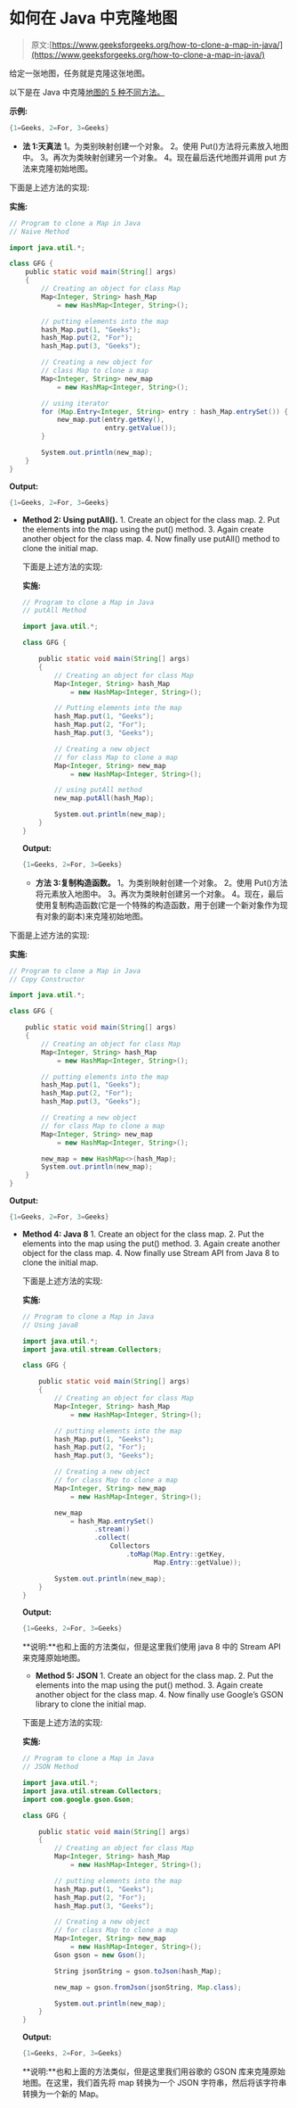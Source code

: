 # 如何在 Java 中克隆地图

> 原文:[https://www.geeksforgeeks.org/how-to-clone-a-map-in-java/](https://www.geeksforgeeks.org/how-to-clone-a-map-in-java/)

给定一张地图，任务就是克隆这张地图。

以下是在 Java 中克隆[地图的 5 种不同方法。](https://www.geeksforgeeks.org/java-util-hashmap-in-java/)

**示例:**

```java
{1=Geeks, 2=For, 3=Geeks}

```

*   **法 1:天真法**
    1。为类别映射创建一个对象。
    2。使用 Put()方法将元素放入地图中。
    3。再次为类映射创建另一个对象。
    4。现在最后迭代地图并调用 put 方法来克隆初始地图。

下面是上述方法的实现:

**实施:**

```java
// Program to clone a Map in Java
// Naive Method

import java.util.*;

class GFG {
    public static void main(String[] args)
    {
        // Creating an object for class Map
        Map<Integer, String> hash_Map
            = new HashMap<Integer, String>();

        // putting elements into the map
        hash_Map.put(1, "Geeks");
        hash_Map.put(2, "For");
        hash_Map.put(3, "Geeks");

        // Creating a new object for
        // class Map to clone a map
        Map<Integer, String> new_map
            = new HashMap<Integer, String>();

        // using iterator
        for (Map.Entry<Integer, String> entry : hash_Map.entrySet()) {
            new_map.put(entry.getKey(),
                        entry.getValue());
        }

        System.out.println(new_map);
    }
}
```

**Output:**

```java
{1=Geeks, 2=For, 3=Geeks}

```

*   **Method 2: Using putAll().**
    1\. Create an object for the class map.
    2\. Put the elements into the map using the put() method.
    3\. Again create another object for the class map.
    4\. Now finally use putAll() method to clone the initial map.

    下面是上述方法的实现:

    **实施:**

    ```java
    // Program to clone a Map in Java
    // putAll Method

    import java.util.*;

    class GFG {

        public static void main(String[] args)
        {
            // Creating an object for class Map
            Map<Integer, String> hash_Map
                = new HashMap<Integer, String>();

            // Putting elements into the map
            hash_Map.put(1, "Geeks");
            hash_Map.put(2, "For");
            hash_Map.put(3, "Geeks");

            // Creating a new object
            // for class Map to clone a map
            Map<Integer, String> new_map
                = new HashMap<Integer, String>();

            // using putAll method
            new_map.putAll(hash_Map);

            System.out.println(new_map);
        }
    }
    ```

    **Output:**

    ```java
    {1=Geeks, 2=For, 3=Geeks}

    ```

    *   **方法 3:复制构造函数。**
    1。为类别映射创建一个对象。
    2。使用 Put()方法将元素放入地图中。
    3。再次为类映射创建另一个对象。
    4。现在，最后使用复制构造函数(它是一个特殊的构造函数，用于创建一个新对象作为现有对象的副本)来克隆初始地图。

下面是上述方法的实现:

**实施:**

```java
// Program to clone a Map in Java
// Copy Constructor

import java.util.*;

class GFG {

    public static void main(String[] args)
    {
        // Creating an object for class Map
        Map<Integer, String> hash_Map
            = new HashMap<Integer, String>();

        // putting elements into the map
        hash_Map.put(1, "Geeks");
        hash_Map.put(2, "For");
        hash_Map.put(3, "Geeks");

        // Creating a new object
        // for class Map to clone a map
        Map<Integer, String> new_map
            = new HashMap<Integer, String>();

        new_map = new HashMap<>(hash_Map);
        System.out.println(new_map);
    }
}
```

**Output:**

```java
{1=Geeks, 2=For, 3=Geeks}

```

*   **Method 4: Java 8**
    1\. Create an object for the class map.
    2\. Put the elements into the map using the put() method.
    3\. Again create another object for the class map.
    4\. Now finally use Stream API from Java 8 to clone the initial map.

    下面是上述方法的实现:

    **实施:**

    ```java
    // Program to clone a Map in Java
    // Using java8

    import java.util.*;
    import java.util.stream.Collectors;

    class GFG {

        public static void main(String[] args)
        {
            // Creating an object for class Map
            Map<Integer, String> hash_Map
                = new HashMap<Integer, String>();

            // putting elements into the map
            hash_Map.put(1, "Geeks");
            hash_Map.put(2, "For");
            hash_Map.put(3, "Geeks");

            // Creating a new object
            // for class Map to clone a map
            Map<Integer, String> new_map
                = new HashMap<Integer, String>();

            new_map
                = hash_Map.entrySet()
                      .stream()
                      .collect(
                          Collectors
                              .toMap(Map.Entry::getKey,
                                     Map.Entry::getValue));

            System.out.println(new_map);
        }
    }
    ```

    **Output:**

    ```java
    {1=Geeks, 2=For, 3=Geeks}

    ```

    **说明:**也和上面的方法类似，但是这里我们使用 java 8 中的 Stream API 来克隆原始地图。

    *   **Method 5: JSON**
    1\. Create an object for the class map.
    2\. Put the elements into the map using the put() method.
    3\. Again create another object for the class map.
    4\. Now finally use Google’s GSON library to clone the initial map.

    下面是上述方法的实现:

    **实施:**

    ```java
    // Program to clone a Map in Java
    // JSON Method

    import java.util.*;
    import java.util.stream.Collectors;
    import com.google.gson.Gson;

    class GFG {

        public static void main(String[] args)
        {
            // Creating an object for class Map
            Map<Integer, String> hash_Map
                = new HashMap<Integer, String>();

            // putting elements into the map
            hash_Map.put(1, "Geeks");
            hash_Map.put(2, "For");
            hash_Map.put(3, "Geeks");

            // Creating a new object
            // for class Map to clone a map
            Map<Integer, String> new_map
                = new HashMap<Integer, String>();
            Gson gson = new Gson();

            String jsonString = gson.toJson(hash_Map);

            new_map = gson.fromJson(jsonString, Map.class);

            System.out.println(new_map);
        }
    }
    ```

    **Output:**

    ```java
    {1=Geeks, 2=For, 3=Geeks}

    ```

    **说明:**也和上面的方法类似，但是这里我们用谷歌的 GSON 库来克隆原始地图。在这里，我们首先将 map 转换为一个 JSON 字符串，然后将该字符串转换为一个新的 Map。